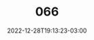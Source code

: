 ---
title: "066"
date: 2022-12-28T19:13:23-03:00
draft: false
autorias: ["Guilherme Vieira"]
plataformas: ["p5•js"]
descricao: "Conversão da contagem de 1 a 100 da base 10 para uma base 14. Cada carta do naipe de paus mais o coringa representam um símbolo da base 14."
autorias_url: ["https://guilhermevieira.info"]
url: "/formas/066"
---